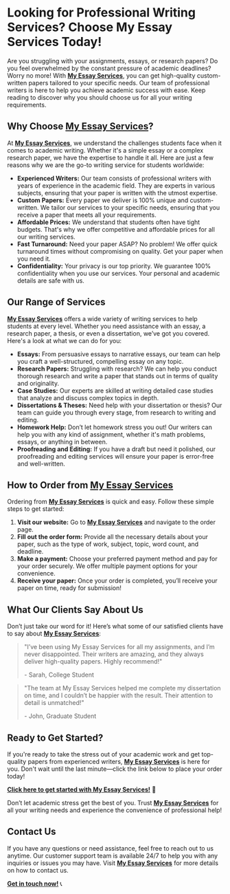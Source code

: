 # Looking for Professional Writing Services? Choose My Essay Services Today!

Are you struggling with your assignments, essays, or research papers? Do you feel overwhelmed by the constant pressure of academic deadlines? Worry no more! With **[My Essay Services](https://tinyurl.com/topessay?keyword=my+essay+services)**, you can get high-quality custom-written papers tailored to your specific needs. Our team of professional writers is here to help you achieve academic success with ease. Keep reading to discover why you should choose us for all your writing requirements.

## Why Choose **[My Essay Services](https://tinyurl.com/topessay?keyword=my+essay+services)**?

At **[My Essay Services](https://tinyurl.com/topessay?keyword=my+essay+services)**, we understand the challenges students face when it comes to academic writing. Whether it's a simple essay or a complex research paper, we have the expertise to handle it all. Here are just a few reasons why we are the go-to writing service for students worldwide:

- **Experienced Writers:** Our team consists of professional writers with years of experience in the academic field. They are experts in various subjects, ensuring that your paper is written with the utmost expertise.
- **Custom Papers:** Every paper we deliver is 100% unique and custom-written. We tailor our services to your specific needs, ensuring that you receive a paper that meets all your requirements.
- **Affordable Prices:** We understand that students often have tight budgets. That's why we offer competitive and affordable prices for all our writing services.
- **Fast Turnaround:** Need your paper ASAP? No problem! We offer quick turnaround times without compromising on quality. Get your paper when you need it.
- **Confidentiality:** Your privacy is our top priority. We guarantee 100% confidentiality when you use our services. Your personal and academic details are safe with us.

## Our Range of Services

**[My Essay Services](https://tinyurl.com/topessay?keyword=my+essay+services)** offers a wide variety of writing services to help students at every level. Whether you need assistance with an essay, a research paper, a thesis, or even a dissertation, we’ve got you covered. Here's a look at what we can do for you:

- **Essays:** From persuasive essays to narrative essays, our team can help you craft a well-structured, compelling essay on any topic.
- **Research Papers:** Struggling with research? We can help you conduct thorough research and write a paper that stands out in terms of quality and originality.
- **Case Studies:** Our experts are skilled at writing detailed case studies that analyze and discuss complex topics in depth.
- **Dissertations & Theses:** Need help with your dissertation or thesis? Our team can guide you through every stage, from research to writing and editing.
- **Homework Help:** Don’t let homework stress you out! Our writers can help you with any kind of assignment, whether it's math problems, essays, or anything in between.
- **Proofreading and Editing:** If you have a draft but need it polished, our proofreading and editing services will ensure your paper is error-free and well-written.

## How to Order from **[My Essay Services](https://tinyurl.com/topessay?keyword=my+essay+services)**

Ordering from **[My Essay Services](https://tinyurl.com/topessay?keyword=my+essay+services)** is quick and easy. Follow these simple steps to get started:

1. **Visit our website:** Go to **[My Essay Services](https://tinyurl.com/topessay?keyword=my+essay+services)** and navigate to the order page.
2. **Fill out the order form:** Provide all the necessary details about your paper, such as the type of work, subject, topic, word count, and deadline.
3. **Make a payment:** Choose your preferred payment method and pay for your order securely. We offer multiple payment options for your convenience.
4. **Receive your paper:** Once your order is completed, you’ll receive your paper on time, ready for submission!

## What Our Clients Say About Us

Don’t just take our word for it! Here’s what some of our satisfied clients have to say about **[My Essay Services](https://tinyurl.com/topessay?keyword=my+essay+services)**:

> "I’ve been using My Essay Services for all my assignments, and I’m never disappointed. Their writers are amazing, and they always deliver high-quality papers. Highly recommend!"
> 
> <footer>- Sarah, College Student</footer>

> "The team at My Essay Services helped me complete my dissertation on time, and I couldn’t be happier with the result. Their attention to detail is unmatched!"
> 
> <footer>- John, Graduate Student</footer>

## Ready to Get Started?

If you're ready to take the stress out of your academic work and get top-quality papers from experienced writers, **[My Essay Services](https://tinyurl.com/topessay?keyword=my+essay+services)** is here for you. Don't wait until the last minute—click the link below to place your order today!

**[Click here to get started with My Essay Services!](https://tinyurl.com/topessay?keyword=my+essay+services)** 🚀

Don’t let academic stress get the best of you. Trust **[My Essay Services](https://tinyurl.com/topessay?keyword=my+essay+services)** for all your writing needs and experience the convenience of professional help!

## Contact Us

If you have any questions or need assistance, feel free to reach out to us anytime. Our customer support team is available 24/7 to help you with any inquiries or issues you may have. Visit **[My Essay Services](https://tinyurl.com/topessay?keyword=my+essay+services)** for more details on how to contact us.

**[Get in touch now!](https://tinyurl.com/topessay?keyword=my+essay+services)** 📞
